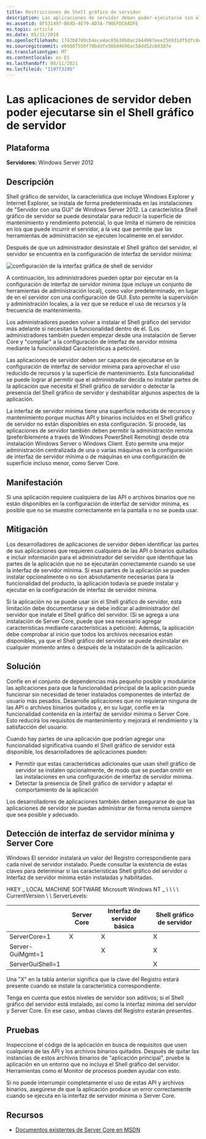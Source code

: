 ```yaml
---
title: Restricciones de Shell gráfico de servidor
description: Las aplicaciones de servidor deben poder ejecutarse sin el Shell gráfico de servidor
ms.assetid: 8F531497-B64D-4E79-AD7A-790EFDC6ADFE
ms.topic: article
ms.date: 05/31/2018
ms.openlocfilehash: 1742b87d0cb4ece4ac05b38b0ac2644967eee256931df5dfc8ec838574db33ab
ms.sourcegitcommit: e6600f550f79bddfe58bd4696ac50dd52cb03d7e
ms.translationtype: MT
ms.contentlocale: es-ES
ms.lasthandoff: 08/11/2021
ms.locfileid: "119773195"
---
```

# <a name="server-apps-must-be-able-to-run-without-the-server-graphical-shell"></a>Las aplicaciones de servidor deben poder ejecutarse sin el Shell gráfico de servidor

## <a name="platform"></a>Plataforma

**Servidores:** Windows Server 2012 

## <a name="description"></a>Descripción

Shell gráfico de servidor, la característica que incluye Windows Explorer y Internet Explorer, se instala de forma predeterminada en las instalaciones de "Servidor con una GUI" de Windows Server 2012. La característica Shell gráfico de servidor se puede desinstalar para reducir la superficie de mantenimiento y rendimiento potencial, lo que limita el número de reinicios en los que puede incurrir el servidor, a la vez que permite que las herramientas de administración se ejecuten localmente en el servidor.

Después de que un administrador desinstale el Shell gráfico del servidor, el servidor se encuentra en la configuración de interfaz de servidor mínima:

![configuración de la interfaz gráfica de shell de servidor](images/minimalserverinterface.png)

A continuación, los administradores pueden optar por ejecutar en la configuración de interfaz de servidor mínima (que incluye un conjunto de herramientas de administración local), como valor predeterminado, en lugar de en el servidor con una configuración de GUI. Esto permite la supervisión y administración locales, a la vez que se reduce el uso de recursos y la frecuencia de mantenimiento.

Los administradores pueden volver a instalar el Shell gráfico del servidor más adelante si necesitan la funcionalidad dentro de él. (Los administradores también pueden empezar desde una instalación de Server Core y "compilar" a la configuración de interfaz de servidor mínima mediante la funcionalidad Características a petición).

Las aplicaciones de servidor deben ser capaces de ejecutarse en la configuración de interfaz de servidor mínima para aprovechar el uso reducido de recursos y la superficie de mantenimiento. Esta funcionalidad se puede lograr al permitir que el administrador decida no instalar partes de la aplicación que necesita el Shell gráfico de servidor o detectar la presencia del Shell gráfico de servidor y deshabilitar algunos aspectos de la aplicación.

La interfaz de servidor mínima tiene una superficie reducida de recursos y mantenimiento porque muchas API y binarios incluidos en el Shell gráfico de servidor no están disponibles en esta configuración. Si procede, las aplicaciones de servidor también deben permitir la administración remota (preferiblemente a través de Windows PowerShell Remoting) desde otra instalación Windows Server o Windows Client. Esto permite una mejor administración centralizada de una o varias máquinas en la configuración de interfaz de servidor mínima o de máquinas en una configuración de superficie incluso menor, como Server Core.

## <a name="manifestation"></a>Manifestación

Si una aplicación requiere cualquiera de las API o archivos binarios que no están disponibles en la configuración de interfaz de servidor mínima, es posible que no se muestre correctamente en la pantalla o no se pueda usar.

## <a name="mitigation"></a>Mitigación

Los desarrolladores de aplicaciones de servidor deben identificar las partes de sus aplicaciones que requieren cualquiera de las API o binarios quitados e incluir información para el administrador del servidor que identifique las partes de la aplicación que no se ejecutarán correctamente cuando se use la interfaz de servidor mínima. Si esas partes de la aplicación se pueden instalar opcionalmente o no son absolutamente necesarias para la funcionalidad del producto, la aplicación todavía se puede instalar y ejecutar en la configuración de interfaz de servidor mínima.

Si la aplicación no se puede usar sin el Shell gráfico de servidor, esta limitación debe documentarse y se debe indicar al administrador del servidor que instale el Shell gráfico del servidor. (Si se agrega a una instalación de Server Core, puede que sea necesario agregar características mediante características a petición). Además, la aplicación debe comprobar al inicio que todos los archivos necesarios están disponibles, ya que el Shell gráfico del servidor se puede desinstalar en cualquier momento antes o después de la instalación de la aplicación.

## <a name="solution"></a>Solución

Confíe en el conjunto de dependencias más pequeño posible y modularice las aplicaciones para que la funcionalidad principal de la aplicación pueda funcionar sin necesidad de tener instalados componentes de interfaz de usuario más pesados. Desarrolle aplicaciones que no requieran ninguna de las API o archivos binarios quitados y, en su lugar, confíe en la funcionalidad contenida en la interfaz de servidor mínima o Server Core. Esto reducirá los requisitos de mantenimiento y mejorará el rendimiento y la satisfacción del usuario.

Cuando hay partes de una aplicación que podrían agregar una funcionalidad significativa cuando el Shell gráfico de servidor está disponible, los desarrolladores de aplicaciones pueden:

-   Permitir que estas características adicionales que usan shell gráfico de servidor se instalen opcionalmente, de modo que se puedan omitir en las instalaciones en una configuración de interfaz de servidor mínima.
-   Detectar la presencia de Shell gráfico de servidor y adaptar el comportamiento de la aplicación

Los desarrolladores de aplicaciones también deben asegurarse de que las aplicaciones de servidor se puedan administrar de forma remota siempre que sea posible y adecuado.

## <a name="detecting-minimal-server-interface-and-server-core"></a>Detección de interfaz de servidor mínima y Server Core

Windows El servidor instalará un valor del Registro correspondiente para cada nivel de servidor instalado. Puede consultar la existencia de estas claves para determinar si las características Shell gráfico del servidor o Interfaz de servidor mínima están instaladas y habilitadas.

HKEY \_ LOCAL MACHINE SOFTWARE Microsoft Windows NT \_ \\ \\ \\ \\ CurrentVersion \\ \\ ServerLevels:



|   &nbsp;         | Server Core | Interfaz de servidor básica | Shell gráfico de servidor |
|------------------|-------------|--------------------------|------------------------|
| ServerCore=1     | X           | X                        | X                      |
| Server-GuiMgmt=1 |             | X                        | X                      |
| ServerGuiShell=1 |             |                          | X                      |



 

Una "X" en la tabla anterior significa que la clave del Registro estará presente cuando se instale la característica correspondiente.

Tenga en cuenta que estos niveles de servidor son aditivos; si el Shell gráfico del servidor está instalado, así como la interfaz mínima del servidor y Server Core. En ese caso, ambas claves del Registro estarán presentes.

## <a name="tests"></a>Pruebas

Inspeccione el código de la aplicación en busca de requisitos que usen cualquiera de las API y los archivos binarios quitados. Después de quitar las instancias de estos archivos binarios de "aplicación principal", pruebe la aplicación en un entorno que no incluya el Shell gráfico del servidor. Herramientas como el Monitor de procesos pueden ayudar con esto.

Si no puede interrumpir completamente el uso de estas API y archivos binarios, asegúrese de que la aplicación produce un error correctamente cuando se ejecuta en la interfaz de servidor mínima o Server Core.

## <a name="resources"></a>Recursos

-   [Documentos existentes de Server Core en MSDN](/previous-versions/windows/desktop/legacy/ms723891(v=vs.85))

 

 